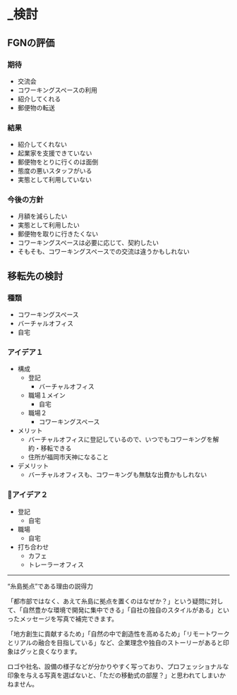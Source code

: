 # _検討
## FGNの評価
### 期待
- 交流会
- コワーキングスペースの利用
- 紹介してくれる
- 郵便物の転送

### 結果
- 紹介してくれない
- 起業家を支援できていない
- 郵便物をとりに行くのは面倒
- 態度の悪いスタッフがいる
- 実態として利用していない

### 今後の方針
- 月額を減らしたい
- 実態として利用したい
- 郵便物を取りに行きたくない
- コワーキングスペースは必要に応じて、契約したい
- そもそも、コワーキングスペースでの交流は違うかもしれない

## 移転先の検討
### 種類
- コワーキングスペース
- バーチャルオフィス
- 自宅

### アイデア１
- 構成
  - 登記
    - バーチャルオフィス
  - 職場１メイン
    - 自宅
  - 職場２
    - コワーキングスペース
- メリット
  - バーチャルオフィスに登記しているので、いつでもコワーキングを解約・移転できる
  - 住所が福岡市天神になること
- デメリット
  - バーチャルオフィスも、コワーキングも無駄な出費かもしれない

### 👑アイデア２
- 登記
  - 自宅
- 職場
  - 自宅
- 打ち合わせ
  - カフェ
  - トレーラーオフィス


---

“糸島拠点”である理由の説得力

「都市部ではなく、あえて糸島に拠点を置くのはなぜか？」という疑問に対して、「自然豊かな環境で開発に集中できる」「自社の独自のスタイルがある」といったメッセージを写真で補完できます。

「地方創生に貢献するため」「自然の中で創造性を高めるため」「リモートワークとリアルの融合を目指している」など、企業理念や独自のストーリーがあると印象はグッと良くなります。

ロゴや社名、設備の様子などが分かりやすく写っており、プロフェッショナルな印象を与える写真を選ばないと、「ただの移動式の部屋？」と思われてしまいかねません。






